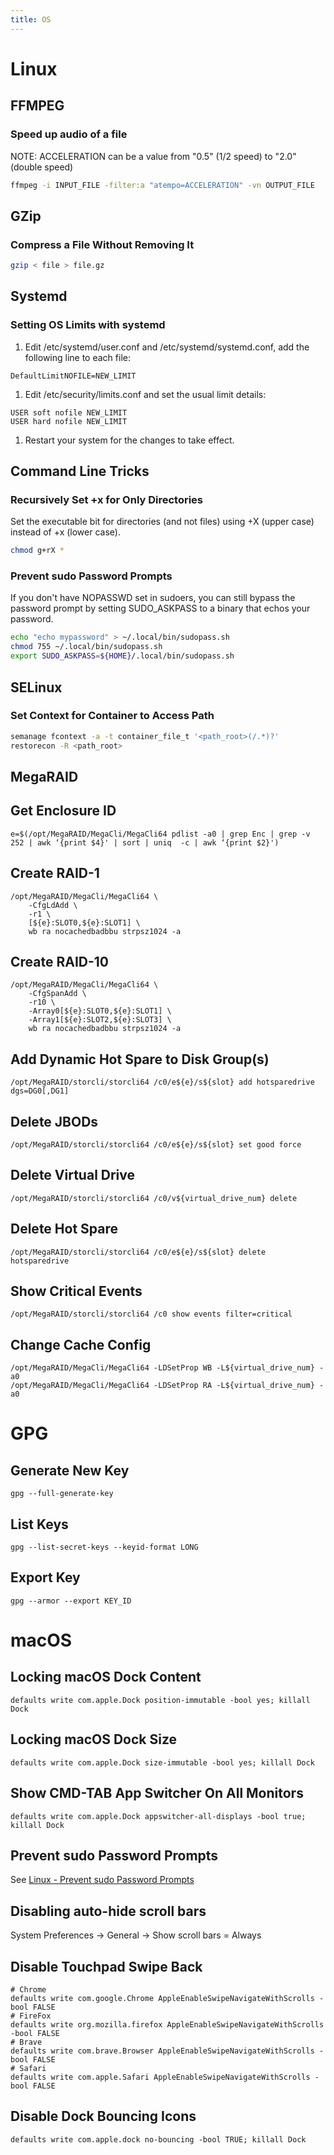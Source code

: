 ```yaml
---
title: OS
---
```


# Linux

## FFMPEG

### Speed up audio of a file

NOTE: ACCELERATION can be a value from "0.5" (1/2 speed) to "2.0" (double speed)

~~~ bash
ffmpeg -i INPUT_FILE -filter:a "atempo=ACCELERATION" -vn OUTPUT_FILE
~~~

## GZip

### Compress a File Without Removing It
~~~ bash
gzip < file > file.gz
~~~

## Systemd

### Setting OS Limits with systemd
1. Edit /etc/systemd/user.conf and /etc/systemd/systemd.conf, add the following line to each file:
~~~
DefaultLimitNOFILE=NEW_LIMIT
~~~
1. Edit /etc/security/limits.conf and set the usual limit details:
~~~
USER soft nofile NEW_LIMIT
USER hard nofile NEW_LIMIT
~~~
1. Restart your system for the changes to take effect.

## Command Line Tricks

### Recursively Set +x for Only Directories
Set the executable bit for directories (and not files) using +X (upper case) instead of +x (lower case).
~~~ bash
chmod g+rX *
~~~

### Prevent sudo Password Prompts

If you don't have NOPASSWD set in sudoers, you can still bypass the password prompt by setting SUDO_ASKPASS to a binary that echos your password.
~~~ bash
echo "echo mypassword" > ~/.local/bin/sudopass.sh
chmod 755 ~/.local/bin/sudopass.sh
export SUDO_ASKPASS=${HOME}/.local/bin/sudopass.sh
~~~

## SELinux

### Set Context for Container to Access Path

~~~ bash
semanage fcontext -a -t container_file_t '<path_root>(/.*)?'
restorecon -R <path_root>
~~~

## MegaRAID

## Get Enclosure ID

~~~
e=$(/opt/MegaRAID/MegaCli/MegaCli64 pdlist -a0 | grep Enc | grep -v 252 | awk ‘{print $4}' | sort | uniq  -c | awk ‘{print $2}')
~~~

## Create RAID-1
~~~
/opt/MegaRAID/MegaCli/MegaCli64 \
    -CfgLdAdd \
    -r1 \
    [${e}:SLOT0,${e}:SLOT1] \
    wb ra nocachedbadbbu strpsz1024 -a
~~~

## Create RAID-10

~~~
/opt/MegaRAID/MegaCli/MegaCli64 \
    -CfgSpanAdd \
    -r10 \
    -Array0[${e}:SLOT0,${e}:SLOT1] \
    -Array1[${e}:SLOT2,${e}:SLOT3] \
    wb ra nocachedbadbbu strpsz1024 -a
~~~

## Add Dynamic Hot Spare to Disk Group(s)

~~~
/opt/MegaRAID/storcli/storcli64 /c0/e${e}/s${slot} add hotsparedrive dgs=DG0[,DG1]
~~~

## Delete JBODs

~~~
/opt/MegaRAID/storcli/storcli64 /c0/e${e}/s${slot} set good force
~~~

## Delete Virtual Drive

~~~
/opt/MegaRAID/storcli/storcli64 /c0/v${virtual_drive_num} delete
~~~

## Delete Hot Spare

~~~
/opt/MegaRAID/storcli/storcli64 /c0/e${e}/s${slot} delete hotsparedrive
~~~

## Show Critical Events

~~~
/opt/MegaRAID/storcli/storcli64 /c0 show events filter=critical
~~~

## Change Cache Config

~~~
/opt/MegaRAID/MegaCli/MegaCli64 -LDSetProp WB -L${virtual_drive_num} -a0
/opt/MegaRAID/MegaCli/MegaCli64 -LDSetProp RA -L${virtual_drive_num} -a0
~~~

# GPG

## Generate New Key

~~~
gpg --full-generate-key
~~~

## List Keys

~~~
gpg --list-secret-keys --keyid-format LONG
~~~

## Export Key

~~~
gpg --armor --export KEY_ID
~~~

# macOS

## Locking macOS Dock Content

~~~
defaults write com.apple.Dock position-immutable -bool yes; killall Dock
~~~

## Locking macOS Dock Size

~~~
defaults write com.apple.Dock size-immutable -bool yes; killall Dock
~~~

## Show CMD-TAB App Switcher On All Monitors
~~~
defaults write com.apple.Dock appswitcher-all-displays -bool true; killall Dock
~~~

## Prevent sudo Password Prompts

See [Linux - Prevent sudo Password Prompts](os#prevent-sudo-password-prompts)

## Disabling auto-hide scroll bars

System Preferences -> General -> Show scroll bars = Always

## Disable Touchpad Swipe Back

~~~
# Chrome
defaults write com.google.Chrome AppleEnableSwipeNavigateWithScrolls -bool FALSE
# FireFox
defaults write org.mozilla.firefox AppleEnableSwipeNavigateWithScrolls -bool FALSE
# Brave
defaults write com.brave.Browser AppleEnableSwipeNavigateWithScrolls -bool FALSE
# Safari
defaults write com.apple.Safari AppleEnableSwipeNavigateWithScrolls -bool FALSE
~~~

## Disable Dock Bouncing Icons

~~~
defaults write com.apple.dock no-bouncing -bool TRUE; killall Dock
~~~
